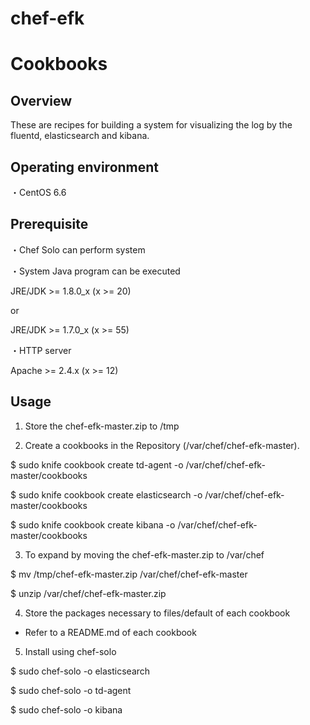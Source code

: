 # chef-efk
Cookbooks
=================

Overview
------------
These are recipes for building a system for visualizing the log by the fluentd, elasticsearch and kibana.

Operating environment
-----
・CentOS 6.6

Prerequisite
-----
・Chef Solo can perform system

・System Java program can be executed
 
 JRE/JDK >= 1.8.0_x (x >= 20)
 
 or
 
 JRE/JDK >= 1.7.0_x (x >= 55)

・HTTP server

 Apache >= 2.4.x (x >= 12)

Usage
-----
1. Store the chef-efk-master.zip to /tmp

2. Create a cookbooks in the Repository (/var/chef/chef-efk-master).

 $ sudo knife cookbook create td-agent -o /var/chef/chef-efk-master/cookbooks

 $ sudo knife cookbook create elasticsearch -o /var/chef/chef-efk-master/cookbooks

 $ sudo knife cookbook create kibana -o /var/chef/chef-efk-master/cookbooks

3. To expand by moving the chef-efk-master.zip to /var/chef

 $ mv /tmp/chef-efk-master.zip /var/chef/chef-efk-master

 $ unzip /var/chef/chef-efk-master.zip

4. Store the packages necessary to files/default of each cookbook
 * Refer to a README.md of each cookbook

5. Install using chef-solo

 $ sudo chef-solo -o elasticsearch

 $ sudo chef-solo -o td-agent

 $ sudo chef-solo -o kibana
